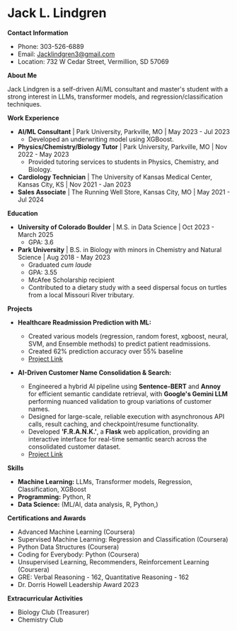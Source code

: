 # Jack L. Lindgren

**Contact Information**

* Phone: 303-526-6889
* Email: Jacklindgren3@gmail.com
* Location: 732 W Cedar Street, Vermillion, SD 57069

**About Me**

Jack Lindgren is a self-driven AI/ML consultant and master's student with a strong interest in LLMs, transformer models, and regression/classification techniques.

**Work Experience**

* **AI/ML Consultant** | Park University, Parkville, MO | May 2023 - Jul 2023
    * Developed an underwriting model using XGBoost. 
* **Physics/Chemistry/Biology Tutor** | Park University, Parkville, MO | Nov 2022 - May 2023
    * Provided tutoring services to students in Physics, Chemistry, and Biology.
* **Cardiology Technician** | The University of Kansas Medical Center, Kansas City, KS | Nov 2021 - Jan 2023
* **Sales Associate** | The Running Well Store, Kansas City, MO | May 2021 - Jul 2024

**Education**

* **University of Colorado Boulder** | M.S. in Data Science | Oct 2023 - March 2025
    * GPA: 3.6
* **Park University** | B.S. in Biology with minors in Chemistry and Natural Science | Aug 2018 - May 2023
    * Graduated *cum laude*
    * GPA: 3.55
    * McAfee Scholarship recipient
    * Contributed to a dietary study with a seed dispersal focus on turtles from a local Missouri River tributary.
      
**Projects**

* **Healthcare Readmission Prediction with ML:** 
    * Created various models (regression, random forest, xgboost, neural, SVM, and Ensemble methods) to predict patient readmissions.
    * Created 62% prediction accuracy over 55% baseline
       <li class="masthead__menu-item">
          <a href="https://github.com/JackLLindgren/JackLLindgren.github.io/blob/main/Projects/Readmissions_Project/Readmissions_Project.ipynb">Project Link</a>
        </li>

* **AI-Driven Customer Name Consolidation & Search:**
    * Engineered a hybrid AI pipeline using **Sentence-BERT** and **Annoy** for efficient semantic candidate retrieval, with **Google's Gemini LLM** performing nuanced validation to group variations of customer names.
    * Designed for large-scale, reliable execution with asynchronous API calls, result caching, and checkpoint/resume functionality.
    * Developed **'F.R.A.N.K.'**, a **Flask** web application, providing an interactive interface for real-time semantic search across the consolidated customer dataset.
       <li class="masthead__menu-item">
          <a href="https://github.com/JackLLindgren/JackLLindgren.github.io/blob/main/Projects/Company_Matching/Readme.md">Project Link</a>
        </li>

**Skills**

* **Machine Learning:**  LLMs, Transformer models, Regression, Classification, XGBoost
* **Programming:** Python, R
* **Data Science:**  (ML/AI, data analysis, R, Python,)

**Certifications and Awards**

* Advanced Machine Learning (Coursera)
* Supervised Machine Learning: Regression and Classification (Coursera)
* Python Data Structures (Coursera)
* Coding for Everybody: Python (Coursera)
* Unsupervised Learning, Recommenders, Reinforcement Learning (Coursera)
* GRE: Verbal Reasoning - 162, Quantitative Reasoning - 162
* Dr. Dorris Howell Leadership Award 2023

**Extracurricular Activities**

* Biology Club (Treasurer)
* Chemistry Club
